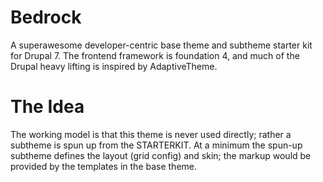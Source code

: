 Bedrock
=======
A superawesome developer-centric base theme and subtheme starter kit for Drupal 7. The frontend framework is foundation 4, and much of the Drupal heavy lifting is inspired by AdaptiveTheme.

# The Idea
The working model is that this theme is never used directly; rather a subtheme is spun up from the STARTERKIT. At a minimum the spun-up subtheme defines the layout (grid config) and skin; the markup would be provided by the templates in the base theme.
